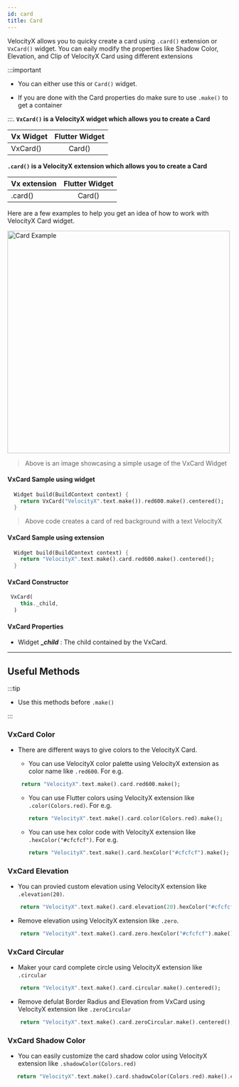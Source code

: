 ```yaml
---
id: card
title: Card
---
```

VelocityX allows you to quicky create a card using ```.card()``` extension or ```VxCard()``` widget. You can eaily modify the properties like Shadow Color, Elevation, and Clip of VelocityX Card using different extensions

:::important

- You can either use this or ```Card()``` widget.

- If you are done with the Card properties do make sure to use ```.make()``` to get a container

:::.
**```VxCard()``` is a VelocityX widget which allows you to create a Card**

| Vx Widget       | Flutter Widget |
| --------------- | :------------: |
| VxCard()         |    Card()     |

**```.card()``` is a VelocityX extension which allows you to create a Card**

| Vx extension       | Flutter Widget |
| ---------------    | :------------: |
| .card()            |    Card()      |

Here are a few examples to help you get an idea of how to work with VelocityX Card widget.

<img src="https://lh3.googleusercontent.com/abwfezo8x8CLWgA-GAML_6oTj5vhBA-yE9Twn16QU3KhiznIqPqxmSE0eSJmlzuvd8r2oX4vrv3RUCJJoLvs-DK9YQhiXabSVDKdLuouOr43YupiDwWm8H7KwdGXS3mEvbvZZH0SnIcdl6CD75Qd7QJqNGH4xLpFrGB3a6kZghnpJrp8a1nk9iwYDyABkobna40SMNCR3YNd4WyJ-VZTgxTrhpuHRGG7qoWwVJfjP90gFIEQTcygVCSP8l3CA5Omy8sAcZF3YZrJGP3NV233CVSKX7ZYlHu0_-H9W-cvXvtmNw_fAJa4mS_0MetpGaqAwsPZJNr4ZwcwkuDIpllPwhZjUtp7ZJDVxGFqw5zHOjGeGnsgLnBvaWWDYt9vMLWSvl0y2zMBHPpj9dzZIboisUAImk30IABJcmiMCk5KNdj7S7w4wRChQfkaYGrthUyHSKrTVkIX0p1ML9caZINUWdWwzZGOSLoc75xNVrnx2emNvmprJl4YIkGQ4QlW1TsBUSTMkAMWxsPkz1uxuHp5u1DTcIU6Kp9YU3NKL6EKwN6jGlMKilgPyEPoY3feXU8aDn2vCGbVWNSTmAd86Gz34ENBmLUigYjk_Y2FcYgWRckUjKGYvce6yteWT8_De9AM0TponFYOJrtfom-kg5F1RAeTi5ThvrEPcgmx98lBpNtDYtYWS3_QJhXh_efxCzNS7vpjRl52rgjbXj-1mp7m0fqF=w429-h952-no?authuser=0" alt="Card Example" height="500"/>

>Above is an image showcasing a simple usage of the VxCard Widget

#### VxCard Sample using widget

```dart
  Widget build(BuildContext context) {
    return VxCard("VelocityX".text.make()).red600.make().centered();
  }

```

> Above code creates a card of red background with a text VelocityX

#### VxCard Sample using extension

```dart
  Widget build(BuildContext context) {
    return "VelocityX".text.make().card.red600.make().centered();
  }

```

#### VxCard Constructor

```dart
 VxCard(
    this._child,
  )
```

#### VxCard Properties

- Widget **__child_** : The child contained by the VxCard.

---

## Useful Methods

:::tip

- Use this methods before `.make()`

:::

### VxCard Color

- There are different ways to give colors to the VelocityX Card.

  - You can use VelocityX color palette using VelocityX extension as color name like
  ```.red600```. For e.g.

   ```dart
    return "VelocityX".text.make().card.red600.make();
    ```

  - You can use Flutter colors  using VelocityX extension like ```.color(Colors.red)```.  For e.g.

    ```dart
    return "VelocityX".text.make().card.color(Colors.red).make();
    ```

  - You can use hex color code with VelocityX extension like ```.hexColor("#cfcfcf")```.  For e.g.

    ```dart
    return "VelocityX".text.make().card.hexColor("#cfcfcf").make();
    ```

### VxCard Elevation

- You can provied custom elevation using VelocityX extension like ```.elevation(20)```.

```dart
    return "VelocityX".text.make().card.elevation(20).hexColor("#cfcfcf").make();
```

- Remove elevation using VelocityX extension like ```.zero```.

```dart
    return "VelocityX".text.make().card.zero.hexColor("#cfcfcf").make();
```

### VxCard Circular

- Maker your card complete circle using VelocityX extension like ```.circular```

```dart
    return "VelocityX".text.make().card.circular.make().centered();
```

- Remove defulat Border Radius and Elevation from VxCard using VelocityX extension like ```.zeroCircular```

```dart
    return "VelocityX".text.make().card.zeroCircular.make().centered();
```

### VxCard Shadow Color

- You can easily customize the card shadow color using VelocityX extension like ```.shadowColor(Colors.red)```

```dart
   return "VelocityX".text.make().card.shadowColor(Colors.red).make().centered();
```
